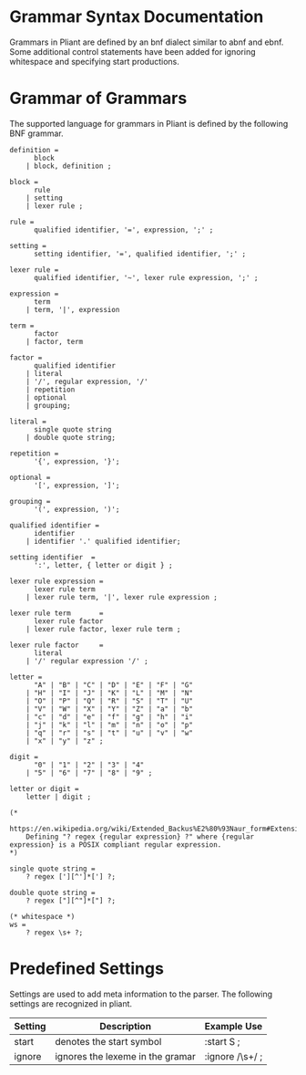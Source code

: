 # Grammar Syntax Documentation

Grammars in Pliant are defined by an bnf dialect similar to abnf and ebnf. Some additional control statements have been added for ignoring whitespace and specifying start productions.

# Grammar of Grammars

The supported language for grammars in Pliant is defined by the following BNF grammar. 

```ebnf
definition =   
      block 
    | block, definition ;

block =
      rule
    | setting
    | lexer rule ;

rule = 
      qualified identifier, '=', expression, ';' ;

setting =
      setting identifier, '=', qualified identifier, ';' ;

lexer rule =   
      qualified identifier, '~', lexer rule expression, ';' ;

expression =   
      term
    | term, '|', expression

term =   
      factor
    | factor, term

factor =   
      qualified identifier
    | literal
    | '/', regular expression, '/'
    | repetition
    | optional
    | grouping;

literal =   
      single quote string
    | double quote string;

repetition =   
      '{', expression, '}';

optional =   
      '[', expression, ']';

grouping =   
      '(', expression, ')';

qualified identifier =   
      identifier
    | identifier '.' qualified identifier;

setting identifier  =
      ':', letter, { letter or digit } ;

lexer rule expression =  
      lexer rule term
    | lexer rule term, '|', lexer rule expression ;

lexer rule term       =   
      lexer rule factor
    | lexer rule factor, lexer rule term ;

lexer rule factor     =   
      literal
    | '/' regular expression '/' ;

letter = 
      "A" | "B" | "C" | "D" | "E" | "F" | "G"
    | "H" | "I" | "J" | "K" | "L" | "M" | "N"
    | "O" | "P" | "Q" | "R" | "S" | "T" | "U"
    | "V" | "W" | "X" | "Y" | "Z" | "a" | "b"
    | "c" | "d" | "e" | "f" | "g" | "h" | "i"
    | "j" | "k" | "l" | "m" | "n" | "o" | "p"
    | "q" | "r" | "s" | "t" | "u" | "v" | "w"
    | "x" | "y" | "z" ;
       
digit = 
      "0" | "1" | "2" | "3" | "4" 
    | "5" | "6" | "7" | "8" | "9" ;

letter or digit = 
    letter | digit ;

(* 
    https://en.wikipedia.org/wiki/Extended_Backus%E2%80%93Naur_form#Extensibility 
    Defining "? regex {regular expression} ?" where {regular expression} is a POSIX compliant regular expression.
*)

single quote string = 
    ? regex ['][^']*['] ?;

double quote string = 
    ? regex ["][^"]*["] ?;

(* whitespace *)
ws = 
    ? regex \s+ ?;                    
```

# Predefined Settings

Settings are used to add meta information to the parser. The following settings are recognized in pliant.

| Setting | Description | Example Use |
| ------- | ----------- | ----------- |
| start   | denotes the start symbol | :start S ;|
| ignore  | ignores the lexeme in the gramar | :ignore /\s+/ ; |